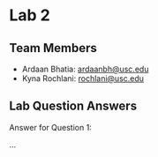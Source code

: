 # Lab 2

## Team Members
- Ardaan Bhatia: ardaanbh@usc.edu
- Kyna Rochlani: rochlani@usc.edu

## Lab Question Answers

Answer for Question 1: 

...
